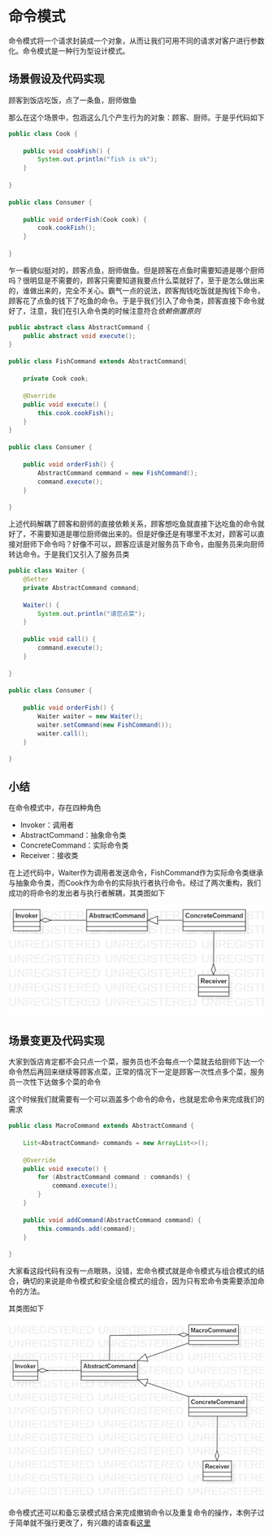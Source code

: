 # 命令模式

命令模式将一个请求封装成一个对象，从而让我们可用不同的请求对客户进行参数化。命令模式是一种行为型设计模式。

## 场景假设及代码实现

顾客到饭店吃饭，点了一条鱼，厨师做鱼

那么在这个场景中，包涵这么几个产生行为的对象：顾客、厨师。于是乎代码如下

```java
public class Cook {

    public void cookFish() {
        System.out.println("fish is ok");
    }

}

public class Consumer {

    public void orderFish(Cook cook) {
        cook.cookFish();
    }

}
```

乍一看貌似挺对的，顾客点鱼，厨师做鱼。但是顾客在点鱼时需要知道是哪个厨师吗？很明显是不需要的，顾客只需要知道我要点什么菜就好了，至于是怎么做出来的，谁做出来的，完全不关心。霸气一点的说法，顾客掏钱吃饭就是掏钱下命令，顾客花了点鱼的钱下了吃鱼的命令。于是乎我们引入了命令类，顾客直接下命令就好了，注意，我们在引入命令类的时候注意符合*依赖倒置原则*

```java
public abstract class AbstractCommand {
    public abstract void execute();
}

public class FishCommand extends AbstractCommand{

    private Cook cook;

    @Override
    public void execute() {
        this.cook.cookFish();
    }
}

public class Consumer {

    public void orderFish() {
        AbstractCommand command = new FishCommand();
        command.execute();
    }

}
```

上述代码解耦了顾客和厨师的直接依赖关系，顾客想吃鱼就直接下达吃鱼的命令就好了，不需要知道是哪位厨师做出来的。但是好像还是有哪里不太对，顾客可以直接对厨师下命令吗？好像不可以，顾客应该是对服务员下命令，由服务员来向厨师转达命令。于是我们又引入了服务员类

```java
public class Waiter {
    @Setter
    private AbstractCommand command;

    Waiter() {
        System.out.println("请您点菜");
    }

    public void call() {
        command.execute();
    }

}

public class Consumer {

    public void orderFish() {
        Waiter waiter = new Waiter();
        waiter.setCommand(new FishCommand());
        waiter.call();
    }

}
```

## 小结

在命令模式中，存在四种角色

- Invoker：调用者
- AbstractCommand：抽象命令类
- ConcreteCommand：实际命令类
- Receiver：接收类

在上述代码中，Waiter作为调用者发送命令，FishCommand作为实际命令类继承与抽象命令类，而Cook作为命令的实际执行者执行命令。经过了两次重构，我们成功的将命令的发出者与执行者解耦，其类图如下

![](./pic/command.png)

## 场景变更及代码实现

大家到饭店肯定都不会只点一个菜，服务员也不会每点一个菜就去给厨师下达一个命令然后再回来继续等顾客点菜，正常的情况下一定是顾客一次性点多个菜，服务员一次性下达做多个菜的命令

这个时候我们就需要有一个可以涵盖多个命令的命令，也就是宏命令来完成我们的需求

```java
public class MacroCommand extends AbstractCommand {

    List<AbstractCommand> commands = new ArrayList<>();

    @Override
    public void execute() {
        for (AbstractCommand command : commands) {
            command.execute();
        }
    }
    
    public void addCommand(AbstractCommand command) {
        this.commands.add(command);
    }

}
```

大家看这段代码有没有一点眼熟，没错，宏命令模式就是命令模式与组合模式的结合，确切的来说是命令模式和安全组合模式的组合，因为只有宏命令类需要添加命令的方法。

其类图如下

![](./pic/MacroCommand.png)

命令模式还可以和备忘录模式结合来完成撤销命令以及重复命令的操作，本例子过于简单就不强行更改了，有兴趣的请查看[这里](https://blog.csdn.net/xiheandroid/article/details/18350509)